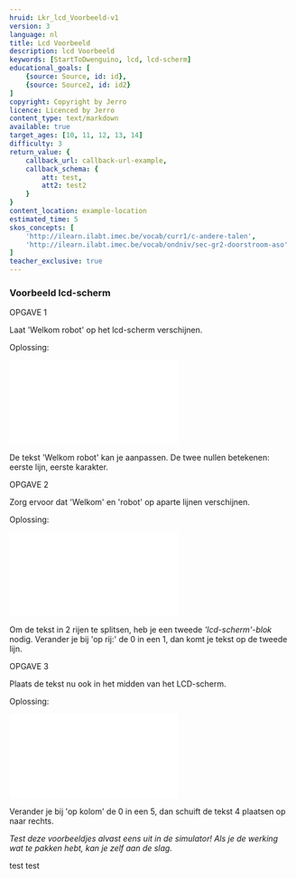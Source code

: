 ```yaml
---
hruid: Lkr_lcd_Voorbeeld-v1
version: 3
language: nl
title: Lcd Voorbeeld
description: lcd Voorbeeld
keywords: [StartToDwenguino, lcd, lcd-scherm]
educational_goals: [
    {source: Source, id: id}, 
    {source: Source2, id: id2}
]
copyright: Copyright by Jerro
licence: Licenced by Jerro
content_type: text/markdown
available: true
target_ages: [10, 11, 12, 13, 14]
difficulty: 3
return_value: {
    callback_url: callback-url-example,
    callback_schema: {
        att: test,
        att2: test2
    }
}
content_location: example-location
estimated_time: 5
skos_concepts: [
    'http://ilearn.ilabt.imec.be/vocab/curr1/c-andere-talen', 
    'http://ilearn.ilabt.imec.be/vocab/ondniv/sec-gr2-doorstroom-aso'
]
teacher_exclusive: true
---
```


### Voorbeeld lcd-scherm

OPGAVE 1

Laat 'Welkom robot' op het lcd-scherm verschijnen.

Oplossing:

![](@blockly/Voorbeeld1.xml)

De tekst 'Welkom robot' kan je aanpassen. De twee nullen betekenen: eerste lijn, eerste karakter.


OPGAVE 2

Zorg ervoor dat 'Welkom' en 'robot' op aparte lijnen verschijnen.

Oplossing:

![](@blockly/Voorbeeld2.xml)

Om de tekst in 2 rijen te splitsen, heb je een tweede *'lcd-scherm'-blok* nodig.
Verander je bij 'op rij:' de 0 in een 1, dan komt je tekst op de tweede lijn.


OPGAVE 3

Plaats de tekst nu ook in het midden van het LCD-scherm.

Oplossing:

![](@blockly/Voorbeeld3.xml)

Verander je bij 'op kolom' de 0 in een 5, dan schuift de tekst 4 plaatsen op naar rechts.


*Test deze voorbeeldjes alvast eens uit in de simulator! Als je de werking wat te pakken hebt, kan je zelf aan de slag.*

test test
